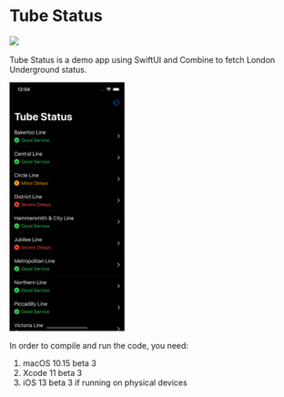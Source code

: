 # Tube Status
<img src="http://forthebadge.com/images/badges/made-with-swift.svg" height="30">

Tube Status is a demo app using SwiftUI and Combine to fetch London Underground status.

<img src="screenshot.png" width="40%">

In order to compile and run the code, you need:
1. macOS 10.15 beta 3
1. Xcode 11 beta 3
1. iOS 13 beta 3 if running on physical devices
